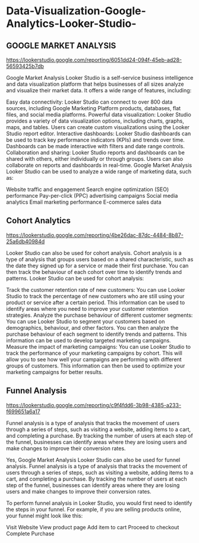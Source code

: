 # Data-Visualization-Google-Analytics-Looker-Studio-

## GOOGLE MARKET ANALYSIS
https://lookerstudio.google.com/reporting/6051dd24-094f-45eb-ad28-56593425b7db

Google Market Analysis Looker Studio is a self-service business intelligence and data visualization platform that helps businesses of all sizes analyze and visualize their market data. It offers a wide range of features, including:

Easy data connectivity: Looker Studio can connect to over 800 data sources, including Google Marketing Platform products, databases, flat files, and social media platforms.
Powerful data visualization: Looker Studio provides a variety of data visualization options, including charts, graphs, maps, and tables. Users can create custom visualizations using the Looker Studio report editor.
Interactive dashboards: Looker Studio dashboards can be used to track key performance indicators (KPIs) and trends over time. Dashboards can be made interactive with filters and date range controls.
Collaboration and sharing: Looker Studio reports and dashboards can be shared with others, either individually or through groups. Users can also collaborate on reports and dashboards in real-time.
Google Market Analysis Looker Studio can be used to analyze a wide range of marketing data, such as:

Website traffic and engagement
Search engine optimization (SEO) performance
Pay-per-click (PPC) advertising campaigns
Social media analytics
Email marketing performance
E-commerce sales data

## Cohort Analytics
https://lookerstudio.google.com/reporting/4be26dac-87dc-4484-8b87-25a6db40984d

Looker Studio can also be used for cohort analysis. Cohort analysis is a type of analysis that groups users based on a shared characteristic, such as the date they signed up for a service or made their first purchase. You can then track the behaviour of each cohort over time to identify trends and patterns.
 Looker Studio can be used for cohort analysis:

Track the customer retention rate of new customers: You can use Looker Studio to track the percentage of new customers who are still using your product or service after a certain period. This information can be used to identify areas where you need to improve your customer retention strategies.
Analyze the purchase behaviour of different customer segments: You can use Looker Studio to segment your customers based on demographics, behaviour, and other factors. You can then analyze the purchase behaviour of each segment to identify trends and patterns. This information can be used to develop targeted marketing campaigns.
Measure the impact of marketing campaigns: You can use Looker Studio to track the performance of your marketing campaigns by cohort. This will allow you to see how well your campaigns are performing with different groups of customers. This information can then be used to optimize your marketing campaigns for better results.

## Funnel Analysis
https://lookerstudio.google.com/reporting/c9f4fdd6-3b98-4385-a233-f699651a6a17

Funnel analysis is a type of analysis that tracks the movement of users through a series of steps, such as visiting a website, adding items to a cart, and completing a purchase. By tracking the number of users at each step of the funnel, businesses can identify areas where they are losing users and make changes to improve their conversion rates.

Yes, Google Market Analysis Looker Studio can also be used for funnel analysis. Funnel analysis is a type of analysis that tracks the movement of users through a series of steps, such as visiting a website, adding items to a cart, and completing a purchase. By tracking the number of users at each step of the funnel, businesses can identify areas where they are losing users and make changes to improve their conversion rates.

To perform funnel analysis in Looker Studio, you would first need to identify the steps in your funnel. For example, if you are selling products online, your funnel might look like this:

Visit Website
View product page
Add item to cart
Proceed to checkout
Complete Purchase
